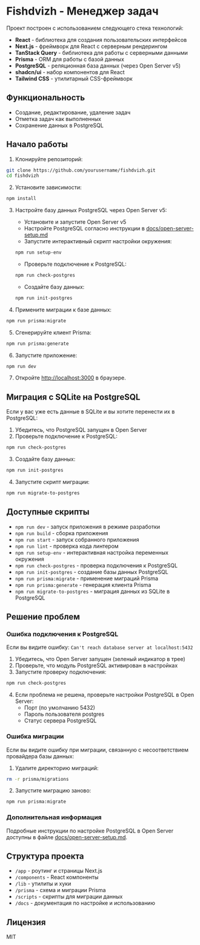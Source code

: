 # Fishdvizh - Менеджер задач

Проект построен с использованием следующего стека технологий:

- **React** - библиотека для создания пользовательских интерфейсов
- **Next.js** - фреймворк для React с серверным рендерингом
- **TanStack Query** - библиотека для работы с серверными данными
- **Prisma** - ORM для работы с базой данных
- **PostgreSQL** - реляционная база данных (через Open Server v5)
- **shadcn/ui** - набор компонентов для React
- **Tailwind CSS** - утилитарный CSS-фреймворк

## Функциональность

- Создание, редактирование, удаление задач
- Отметка задач как выполненных
- Сохранение данных в PostgreSQL

## Начало работы

1. Клонируйте репозиторий:
```bash
git clone https://github.com/yourusername/fishdvizh.git
cd fishdvizh
```

2. Установите зависимости:
```bash
npm install
```

3. Настройте базу данных PostgreSQL через Open Server v5:
   - Установите и запустите Open Server v5
   - Настройте PostgreSQL согласно инструкции в [docs/open-server-setup.md](docs/open-server-setup.md)
   - Запустите интерактивный скрипт настройки окружения:
   ```bash
   npm run setup-env
   ```
   - Проверьте подключение к PostgreSQL:
   ```bash
   npm run check-postgres
   ```
   - Создайте базу данных:
   ```bash
   npm run init-postgres
   ```

4. Примените миграции к базе данных:
```bash
npm run prisma:migrate
```

5. Сгенерируйте клиент Prisma:
```bash
npm run prisma:generate
```

6. Запустите приложение:
```bash
npm run dev
```

7. Откройте [http://localhost:3000](http://localhost:3000) в браузере.

## Миграция с SQLite на PostgreSQL

Если у вас уже есть данные в SQLite и вы хотите перенести их в PostgreSQL:

1. Убедитесь, что PostgreSQL запущен в Open Server
2. Проверьте подключение к PostgreSQL:
```bash
npm run check-postgres
```
3. Создайте базу данных:
```bash
npm run init-postgres
```
4. Запустите скрипт миграции:
```bash
npm run migrate-to-postgres
```

## Доступные скрипты

- `npm run dev` - запуск приложения в режиме разработки
- `npm run build` - сборка приложения
- `npm run start` - запуск собранного приложения
- `npm run lint` - проверка кода линтером
- `npm run setup-env` - интерактивная настройка переменных окружения
- `npm run check-postgres` - проверка подключения к PostgreSQL
- `npm run init-postgres` - создание базы данных PostgreSQL
- `npm run prisma:migrate` - применение миграций Prisma
- `npm run prisma:generate` - генерация клиента Prisma
- `npm run migrate-to-postgres` - миграция данных из SQLite в PostgreSQL

## Решение проблем

### Ошибка подключения к PostgreSQL

Если вы видите ошибку: `Can't reach database server at localhost:5432`

1. Убедитесь, что Open Server запущен (зеленый индикатор в трее)
2. Проверьте, что модуль PostgreSQL активирован в настройках
3. Запустите проверку подключения:
```bash
npm run check-postgres
```
4. Если проблема не решена, проверьте настройки PostgreSQL в Open Server:
   - Порт (по умолчанию 5432)
   - Пароль пользователя postgres
   - Статус сервера PostgreSQL

### Ошибка миграции

Если вы видите ошибку при миграции, связанную с несоответствием провайдера базы данных:

1. Удалите директорию миграций:
```bash
rm -r prisma/migrations
```
2. Запустите миграцию заново:
```bash
npm run prisma:migrate
```

### Дополнительная информация

Подробные инструкции по настройке PostgreSQL в Open Server доступны в файле [docs/open-server-setup.md](docs/open-server-setup.md).

## Структура проекта

- `/app` - роутинг и страницы Next.js
- `/components` - React компоненты
- `/lib` - утилиты и хуки
- `/prisma` - схема и миграции Prisma
- `/scripts` - скрипты для миграции данных
- `/docs` - документация по настройке и использованию

## Лицензия

MIT
